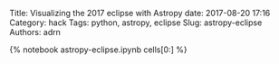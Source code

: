 Title: Visualizing the 2017 eclipse with Astropy
date: 2017-08-20 17:16
Category: hack
Tags: python, astropy, eclipse
Slug: astropy-eclipse
Authors: adrn

{% notebook astropy-eclipse.ipynb cells[0:] %}
